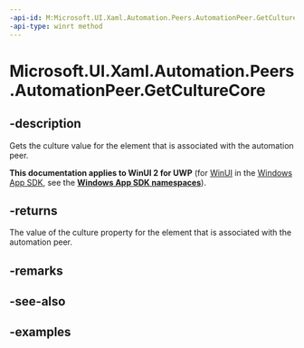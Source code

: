 ```yaml
---
-api-id: M:Microsoft.UI.Xaml.Automation.Peers.AutomationPeer.GetCultureCore
-api-type: winrt method
---
```


<!-- Method syntax.
virtual protected int AutomationPeer.GetCultureCore()
-->

# Microsoft.UI.Xaml.Automation.Peers.AutomationPeer.GetCultureCore

## -description
Gets the culture value for the element that is associated with the automation peer.  

**This documentation applies to WinUI 2 for UWP** (for [WinUI](/windows/apps/winui/winui3/) in the [Windows App SDK](/windows/apps/windows-app-sdk/), see the **[Windows App SDK namespaces](/windows/windows-app-sdk/api/winrt/)**).

## -returns
The value of the culture property for the element that is associated with the automation peer.  

## -remarks

## -see-also

## -examples

